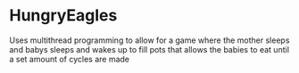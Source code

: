 # HungryEagles
 Uses multithread programming to allow for a game where the mother sleeps and babys sleeps and wakes up to fill pots that allows the babies to eat until a set amount of cycles are made
